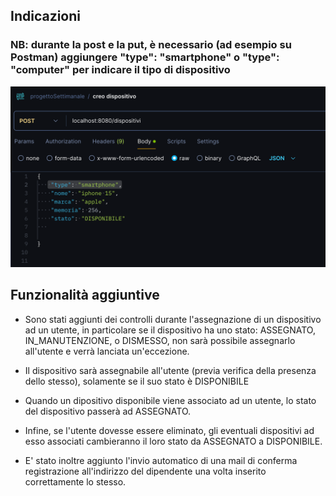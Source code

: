 ## Indicazioni 
### NB: durante la post e la put, è necessario (ad esempio su Postman) aggiungere "type": "smartphone" o "type": "computer" per indicare il tipo di dispositivo

![Test Image](https://github.com/marcimerca/progettou5w2d5/blob/main/Screenshot%202024-05-24%20alle%2018.30.47%202.png)


## Funzionalità aggiuntive

- Sono stati aggiunti dei controlli durante l'assegnazione di un dispositivo ad un utente, in particolare se il dispositivo ha uno stato: ASSEGNATO, IN_MANUTENZIONE, o DISMESSO, non sarà possibile assegnarlo all'utente e verrà lanciata un'eccezione.
- Il dispositivo sarà assegnabile all'utente (previa verifica della presenza dello stesso), solamente se il suo stato è DISPONIBILE 
- Quando un dipositivo disponibile viene associato ad un utente, lo stato del dispositivo passerà ad ASSEGNATO.
- Infine, se l'utente dovesse essere eliminato, gli eventuali dispositivi ad esso associati cambieranno il loro stato da ASSEGNATO a DISPONIBILE.

- E' stato inoltre aggiunto l'invio automatico di una mail di conferma registrazione all'indirizzo del dipendente una volta inserito correttamente lo stesso.
